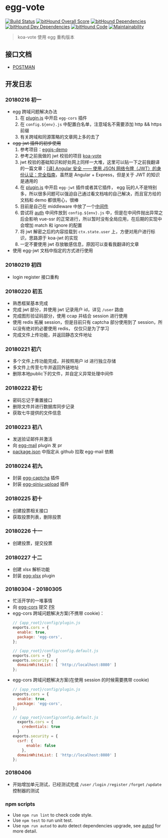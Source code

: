 # egg-vote
[![Build Status](https://travis-ci.org/Raoul1996/egg-vote.svg?branch=master)](https://travis-ci.org/Raoul1996/egg-vote)
[![bitHound Overall Score](https://www.bithound.io/github/Raoul1996/egg-vote/badges/score.svg)](https://www.bithound.io/github/Raoul1996/egg-vote)
[![bitHound Dependencies](https://www.bithound.io/github/Raoul1996/egg-vote/badges/dependencies.svg)](https://www.bithound.io/github/Raoul1996/egg-vote/master/dependencies/npm)
[![bitHound Dev Dependencies](https://www.bithound.io/github/Raoul1996/egg-vote/badges/devDependencies.svg)](https://www.bithound.io/github/Raoul1996/egg-vote/master/dependencies/npm)
[![bitHound Code](https://www.bithound.io/github/Raoul1996/egg-vote/badges/code.svg)](https://www.bithound.io/github/Raoul1996/egg-vote)
[![Maintainability](https://api.codeclimate.com/v1/badges/8d31fa28164dc4a47fce/maintainability)](https://codeclimate.com/github/Raoul1996/egg-vote/maintainability)

> koa-vote 使用 egg 重构版本

## 接口文档
- [POSTMAN](https://documenter.getpostman.com/view/3083800/egg-vote/RVfyAp5B)

## 开发日志
### 20180216 初一
- egg 跨域问题解决办法
    1. 在 [plugin.js](config/plugin.js) 中开启 `egg-cors` 插件
    2. 在 `config.${env}.js` 中配置白名单，注意域名不需要添加 http && https 前缀
    3. 有关跨域和同源策略的文章网上多的去了
- ~~egg-jwt 插件的初步使用~~
    1. 参考项目：[eggjs-demo](https://github.com/glh1991/eggjs-demo)
    2. 参考之前我做的 jwt 校验的项目 [koa-vote](https://github.com/Raoul1996/koa-vote.git)
    2. jwt 校验的基础知识和好处网上同样一大堆，这里可以贴一下之前我翻译的一篇文章：[[译] Angular 安全 —— 使用 JSON 网络令牌（JWT）的身份认证：完全指南](https://juejin.im/post/5a64267c518825734e3e5c22)，虽然是 Angular + Express，但是关于 JWT 的知识是通用的
    3. 在 [plugin.js](config/plugin.js) 中开启 `egg-jwt` 插件或者其它插件， egg 玩的人不是特别多，所以很多问题可以强迫自己通过看文档啥的自己解决，而且官方给的文档和 demo 都很用心，很棒
    4. 目前是自己在 middleware 中放了一个[中间件](middleware/auth.js)
    5. 尝试将 [auth](middleware/auth.js) 中间件放到 `config.${env}.js` 中，但是在中间件抛出异常之后会影响 vue-ssr 的正常进行，所以暂时没有全局应用，在后期的实现中会增加 match 和 ignore 的配置
    6. 将 jwt 解密之后的内容挂载到 `ctx.state.user` 上，方便对用户进行标识，思路源于 koa-jwt 的实现
    7. 一定不要使用 jwt 存放敏感信息，原因可以查看我翻译的文章
- 使用 egg-jwt 文档中指定的方式进行使用
### 20180219 初四
- login register 接口重构

### 20180220 初五
- 熟悉框架基本完成
- 完成 jwt 部分，并使用 jwt 记录用户 id，详见 `/user` 路由
- 完成图形验证码部分，使用 ccap 并结合 session 进行使用
- 使用 redis 拓展 session，但是目前只有 captcha 部分使用到了 session，所以没有绝对的必要使用 redis， 仅仅只是为了学习
- 完成文件上传功能，并返回静态文件地址

### 20180221 初六
- 多个文件上传功能完成，并按照用户 id 进行独立存储
- 多文件上传至七牛并返回外链地址
- 删除本地public下的文件，并自定义异常处理中间件

### 20180222 初七
- 密码忘记于重置接口
- 删除文件并进行数据库同步记录
- 获取七牛提供的文件信息

### 20180223 初八
- 发送验证邮件并激活
- 向 [egg-mail](https://github.com/zhouzhi3859/egg-mail) plugin 发 pr
- [package.json](package.json) 中指定从 github 拉取 egg-mail 依赖

### 20180224 初九
- 封装 [egg-captcha](https://github.com/raoul1996/egg-captcha) 插件
- 封装 [egg-qiniu-upload](https://github.com/raoul1996/egg-qiniu-upload) 插件

### 20180225 初十
- 创建投票相关接口
- 获取投票列表，删除投票

### 20180226 十一
- 创建投票，提交投票

### 20180227 十二
- 创建 xlsx 解析功能
- 封装 [egg-xlsx](https://github.com/Raoul1996/egg-xlsx.git) plugin

### 20180304 - 20180305
- 忙活开学的一堆事情
- 向 [egg-cors](https://github.com/eggjs/egg-cors.git) 提交 [PR](https://github.com/eggjs/egg-cors/pull/10)
- egg-cors 跨域问题解决方案(不携带 cookie)：
    ```js
    // {app_root}/config/plugin.js
    exports.cors = {
      enable: true,
      package: 'egg-cors',
    };
    ```
    ```js
    // {app_root}/config/config.default.js
    exports.cors = {}
    exports.security = {
      domainWhiteList: [ 'http://localhost:8080' ]
    };
    ```
- egg-cors 跨域问题解决方案(在使用 session 的时候需要携带 cookie)
    ```js
    // {app_root}/config/plugin.js
    exports.cors = {
      enable: true,
      package: 'egg-cors',
    };
    ```
    ```js
    // {app_root}/config/config.default.js
      exports.cors = {
        credentials: true
      }
    exports.security = {
      csrf: {
          enable: false
        },
      domainWhiteList: [ 'http://localhost:8080' ]
    };
    ```
### 20180406
- 开始增加单元测试，已经测试完成 `/user` `/login` `/register` `/forget` `/update` 控制器的测试

### npm scripts

- Use `npm run lint` to check code style.
- Use `npm test` to run unit test.
- Use `npm run autod` to auto detect dependencies upgrade, see [autod](https://www.npmjs.com/package/autod) for more detail.


[egg]: https://eggjs.org